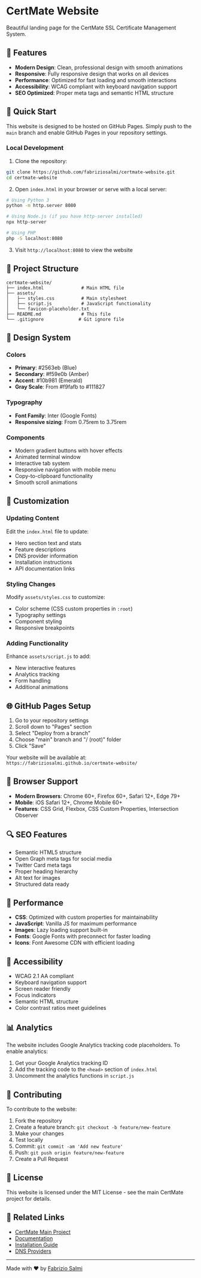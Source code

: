 # CertMate Website

Beautiful landing page for the CertMate SSL Certificate Management System.

## 🌟 Features

- **Modern Design**: Clean, professional design with smooth animations
- **Responsive**: Fully responsive design that works on all devices
- **Performance**: Optimized for fast loading and smooth interactions
- **Accessibility**: WCAG compliant with keyboard navigation support
- **SEO Optimized**: Proper meta tags and semantic HTML structure

## 🚀 Quick Start

This website is designed to be hosted on GitHub Pages. Simply push to the `main` branch and enable GitHub Pages in your repository settings.

### Local Development

1. Clone the repository:
```bash
git clone https://github.com/fabriziosalmi/certmate-website.git
cd certmate-website
```

2. Open `index.html` in your browser or serve with a local server:
```bash
# Using Python 3
python -m http.server 8080

# Using Node.js (if you have http-server installed)
npx http-server

# Using PHP
php -S localhost:8080
```

3. Visit `http://localhost:8080` to view the website

## 📁 Project Structure

```
certmate-website/
├── index.html              # Main HTML file
├── assets/
│   ├── styles.css          # Main stylesheet
│   ├── script.js           # JavaScript functionality
│   └── favicon-placeholder.txt
├── README.md               # This file
└── .gitignore             # Git ignore file
```

## 🎨 Design System

### Colors
- **Primary**: #2563eb (Blue)
- **Secondary**: #f59e0b (Amber)
- **Accent**: #10b981 (Emerald)
- **Gray Scale**: From #f9fafb to #111827

### Typography
- **Font Family**: Inter (Google Fonts)
- **Responsive sizing**: From 0.75rem to 3.75rem

### Components
- Modern gradient buttons with hover effects
- Animated terminal window
- Interactive tab system
- Responsive navigation with mobile menu
- Copy-to-clipboard functionality
- Smooth scroll animations

## 🔧 Customization

### Updating Content
Edit the `index.html` file to update:
- Hero section text and stats
- Feature descriptions
- DNS provider information
- Installation instructions
- API documentation links

### Styling Changes
Modify `assets/styles.css` to customize:
- Color scheme (CSS custom properties in `:root`)
- Typography settings
- Component styling
- Responsive breakpoints

### Adding Functionality
Enhance `assets/script.js` to add:
- New interactive features
- Analytics tracking
- Form handling
- Additional animations

## 🌐 GitHub Pages Setup

1. Go to your repository settings
2. Scroll down to "Pages" section
3. Select "Deploy from a branch"
4. Choose "main" branch and "/ (root)" folder
5. Click "Save"

Your website will be available at: `https://fabriziosalmi.github.io/certmate-website/`

## 📱 Browser Support

- **Modern Browsers**: Chrome 60+, Firefox 60+, Safari 12+, Edge 79+
- **Mobile**: iOS Safari 12+, Chrome Mobile 60+
- **Features**: CSS Grid, Flexbox, CSS Custom Properties, Intersection Observer

## 🔍 SEO Features

- Semantic HTML5 structure
- Open Graph meta tags for social media
- Twitter Card meta tags
- Proper heading hierarchy
- Alt text for images
- Structured data ready

## 🚀 Performance

- **CSS**: Optimized with custom properties for maintainability
- **JavaScript**: Vanilla JS for maximum performance
- **Images**: Lazy loading support built-in
- **Fonts**: Google Fonts with preconnect for faster loading
- **Icons**: Font Awesome CDN with efficient loading

## 🎯 Accessibility

- WCAG 2.1 AA compliant
- Keyboard navigation support
- Screen reader friendly
- Focus indicators
- Semantic HTML structure
- Color contrast ratios meet guidelines

## 📊 Analytics

The website includes Google Analytics tracking code placeholders. To enable analytics:

1. Get your Google Analytics tracking ID
2. Add the tracking code to the `<head>` section of `index.html`
3. Uncomment the analytics functions in `script.js`

## 🤝 Contributing

To contribute to the website:

1. Fork the repository
2. Create a feature branch: `git checkout -b feature/new-feature`
3. Make your changes
4. Test locally
5. Commit: `git commit -am 'Add new feature'`
6. Push: `git push origin feature/new-feature`
7. Create a Pull Request

## 📄 License

This website is licensed under the MIT License - see the main CertMate project for details.

## 🔗 Related Links

- [CertMate Main Project](https://github.com/fabriziosalmi/certmate)
- [Documentation](https://github.com/fabriziosalmi/certmate/blob/main/README.md)
- [Installation Guide](https://github.com/fabriziosalmi/certmate/blob/main/INSTALLATION.md)
- [DNS Providers](https://github.com/fabriziosalmi/certmate/blob/main/DNS_PROVIDERS.md)

---

Made with ❤️ by [Fabrizio Salmi](https://github.com/fabriziosalmi)
